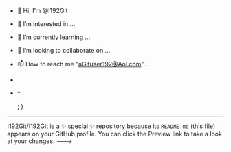 - 👋 Hi, I’m @I192Git
- 👀 I’m interested in ...
- 🌱 I’m currently learning ...
- 💞️ I’m looking to collaborate on ...
- 📫 How to reach me "aGituser192@Aol.com"...
-
- ^


   ;  )
---
I192Git/I192Git is a ✨ special ✨ repository because its `README.md` (this file) appears on your GitHub profile.
You can click the Preview link to take a look at your changes.
--->
